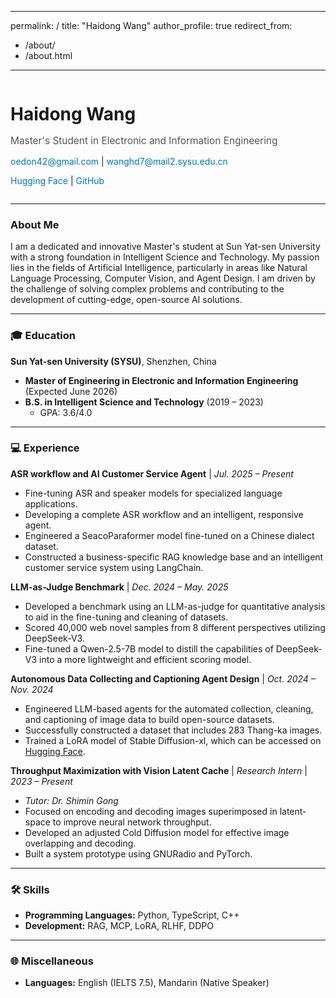 
---
permalink: /
title: "Haidong Wang"
author_profile: true
redirect_from: 
  - /about/
  - /about.html
---

<div style="display: flex; align-items: center; gap: 20px;">
  <div style="flex: 1;">
    <h1 style="margin-bottom: 0;">Haidong Wang</h1>
    <p style="font-size: 1.1em; color: #555;">Master's Student in Electronic and Information Engineering</p>
    <p>
      <a href="mailto:oedon42@gmail.com" style="text-decoration: none; color: #0077b5;">
        <i class="fas fa-envelope"></i> oedon42@gmail.com
      </a> | 
      <a href="mailto:wanghd7@mail2.sysu.edu.cn" style="text-decoration: none; color: #0077b5;">
        <i class="fas fa-university"></i> wanghd7@mail2.sysu.edu.cn
      </a>
    </p>
    <p>
      <a href="https://huggingface.co/Oedon42" target="_blank" style="text-decoration: none; color: #0077b5;">
        <i class="fas fa-robot"></i> Hugging Face
      </a> | 
      <a href="https://github.com/OedonLestrange42" target="_blank" style="text-decoration: none; color: #0077b5;">
        <i class="fab fa-github"></i> GitHub
      </a>
    </p>
  </div>
</div>

---

### About Me

I am a dedicated and innovative Master's student at Sun Yat-sen University with a strong foundation in Intelligent Science and Technology. My passion lies in the fields of Artificial Intelligence, particularly in areas like Natural Language Processing, Computer Vision, and Agent Design. I am driven by the challenge of solving complex problems and contributing to the development of cutting-edge, open-source AI solutions.

---

### 🎓 Education

**Sun Yat-sen University (SYSU)**, Shenzhen, China

*   **Master of Engineering in Electronic and Information Engineering** (Expected June 2026)
*   **B.S. in Intelligent Science and Technology** (2019 – 2023)
    *   GPA: 3.6/4.0

---

### 💻 Experience

**ASR workflow and AI Customer Service Agent** | *Jul. 2025 – Present*
*   Fine-tuning ASR and speaker models for specialized language applications.
*   Developing a complete ASR workflow and an intelligent, responsive agent.
*   Engineered a SeacoParaformer model fine-tuned on a Chinese dialect dataset.
*   Constructed a business-specific RAG knowledge base and an intelligent customer service system using LangChain.

**LLM-as-Judge Benchmark** | *Dec. 2024 – May. 2025*
*   Developed a benchmark using an LLM-as-judge for quantitative analysis to aid in the fine-tuning and cleaning of datasets.
*   Scored 40,000 web novel samples from 8 different perspectives utilizing DeepSeek-V3.
*   Fine-tuned a Qwen-2.5-7B model to distill the capabilities of DeepSeek-V3 into a more lightweight and efficient scoring model.

**Autonomous Data Collecting and Captioning Agent Design** | *Oct. 2024 – Nov. 2024*
*   Engineered LLM-based agents for the automated collection, cleaning, and captioning of image data to build open-source datasets.
*   Successfully constructed a dataset that includes 283 Thang-ka images.
*   Trained a LoRA model of Stable Diffusion-xl, which can be accessed on [Hugging Face](https://huggingface.co/Oedon42/thangka-lora-xl).

**Throughput Maximization with Vision Latent Cache** | *Research Intern* | *2023 – Present*
*   *Tutor: Dr. Shimin Gong*
*   Focused on encoding and decoding images superimposed in latent-space to improve neural network throughput.
*   Developed an adjusted Cold Diffusion model for effective image overlapping and decoding.
*   Built a system prototype using GNURadio and PyTorch.

---

### 🛠 Skills

*   **Programming Languages:** Python, TypeScript, C++
*   **Development:** RAG, MCP, LoRA, RLHF, DDPO

---

### 🌐 Miscellaneous

*   **Languages:** English (IELTS 7.5), Mandarin (Native Speaker)
